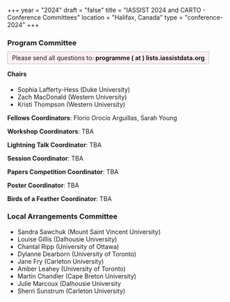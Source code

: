 +++
year = "2024"
draft = "false"
title = "IASSIST 2024 and CARTO - Conference Committees"
location = "Halifax, Canada"
type = "conference-2024"
+++

### Program Committee

<span style="border:solid silver 1px;background:#fff0f3;padding:5px 10px 5px 10px;">Please send all questions to: **programme ( at ) lists.iassistdata.org**<span>

#### Chairs

- Sophia Lafferty-Hess (Duke University)
- Zach MacDonald (Western University)
- Kristi Thompson (Western University)

**Fellows Coordinators**: Florio Orocio Arguillas, Sarah Young

**Workshop Coordinators**: TBA

**Lightning Talk Coordinator**: TBA

**Session Coordinator**: TBA

**Papers Competition Coordinator**: TBA

**Poster Coordinator**: TBA

**Birds of a Feather Coordinator**: TBA

### Local Arrangements Committee

- Sandra Sawchuk (Mount Saint Vincent University)
- Louise Gillis (Dalhousie University)
- Chantal Ripp (University of Ottawa)
- Dylanne Dearborn (University of Toronto)
- Jane Fry (Carleton University)
- Amber Leahey (University of Toronto)
- Martin Chandler (Cape Breton University)
- Julie Marcoux (Dalhousie University
- Sherri Sunstrum (Carleton University)

<!--
The Local Arrangements Committee worked with [Concentra Conference Management Services <i class="fas fa-external-link-alt"></i>](https://www.concentra-cms.com/).
-->